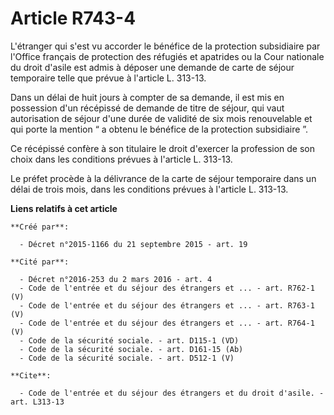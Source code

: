 # Article R743-4

L'étranger qui s'est vu accorder le bénéfice de la protection subsidiaire par l'Office français de protection des réfugiés et
apatrides ou la Cour nationale du droit d'asile est admis à déposer une demande de carte de séjour temporaire telle que
prévue à l'article L. 313-13. 

Dans un délai de huit jours à compter de sa demande, il est mis en possession d'un récépissé de demande de titre de séjour,
qui vaut autorisation de séjour d'une durée de validité de six mois renouvelable et qui porte la mention “ a obtenu le
bénéfice de la protection subsidiaire ”. 

Ce récépissé confère à son titulaire le droit d'exercer la profession de son choix dans les conditions prévues à l'article L.
313-13. 

Le préfet procède à la délivrance de la carte de séjour temporaire dans un délai de trois mois, dans les conditions prévues à
l'article L. 313-13.

**Liens relatifs à cet article**

	**Créé par**:

	  - Décret n°2015-1166 du 21 septembre 2015 - art. 19

	**Cité par**:

	  - Décret n°2016-253 du 2 mars 2016 - art. 4
	  - Code de l'entrée et du séjour des étrangers et ... - art. R762-1 (V)
	  - Code de l'entrée et du séjour des étrangers et ... - art. R763-1 (V)
	  - Code de l'entrée et du séjour des étrangers et ... - art. R764-1 (V)
	  - Code de la sécurité sociale. - art. D115-1 (VD)
	  - Code de la sécurité sociale. - art. D161-15 (Ab)
	  - Code de la sécurité sociale. - art. D512-1 (V)

	**Cite**:

	  - Code de l'entrée et du séjour des étrangers et du droit d'asile. - art. L313-13
